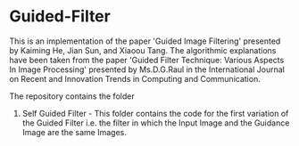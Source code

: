 # Guided-Filter

This is an implementation of the paper 'Guided Image Filtering' presented by Kaiming He, Jian Sun, and Xiaoou Tang. 
The algorithmic explanations have been taken from the paper 'Guided Filter Technique: Various Aspects In Image Processing' presented by Ms.D.G.Raul in the International Journal on Recent and Innovation Trends in Computing and Communication.

The repository contains the folder

1. Self Guided Filter - This folder contains the code for the first variation of the Guided Filter i.e. the filter in which the Input Image and the Guidance Image are the same Images.

